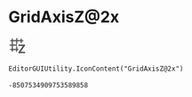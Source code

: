 # GridAxisZ@2x
![](/img/GridAxisZ@2x.png)

``` CSharp
EditorGUIUtility.IconContent("GridAxisZ@2x")
```
```
-8507534909753589858
```
